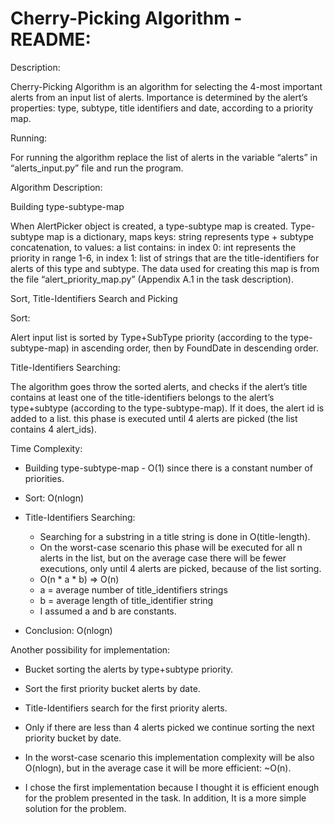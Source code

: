 # Cherry-Picking Algorithm - README:

Description:

Cherry-Picking Algorithm is an algorithm for selecting the 4-most important alerts from an input list of alerts. Importance is determined by the alert’s properties: type, subtype, title identifiers and date, according to a priority map.

Running:

For running the algorithm replace the list of alerts in the variable “alerts” in “alerts_input.py” file and run the program.

Algorithm Description:

Building type-subtype-map

When AlertPicker object is created, a type-subtype map is created.
Type-subtype map is a dictionary, maps keys: string represents type + subtype concatenation, to values: a list contains: in index 0: int represents the priority in range 1-6, in index 1: list of strings that are the title-identifiers for alerts of this type and subtype.
The data used for creating this map is from the file “alert_priority_map.py” (Appendix A.1 in the task description).

Sort, Title-Identifiers Search and Picking

Sort:

Alert input list is sorted by Type+SubType priority (according to the type-subtype-map) in ascending order, then by FoundDate in descending order.

Title-Identifiers Searching:

The algorithm goes throw the sorted alerts, and checks if the alert’s title contains at least one of the title-identifiers belongs to the alert’s type+subtype (according to the type-subtype-map).
If it does, the alert id is added to a list.
this phase is executed until 4 alerts are picked (the list contains 4 alert_ids).

Time Complexity:

* Building type-subtype-map - O(1) since there is a constant number of priorities.
* Sort: O(nlogn)
* Title-Identifiers Searching:
  * Searching for a substring in a title string is done in O(title-length).
  * On the worst-case scenario this phase will be executed for all n alerts in the list, but on the average case there will be fewer executions, only until 4 alerts are picked, because of the list sorting.
  * O(n * a * b) => O(n)
  * a = average number of title_identifiers strings
  * b = average length of title_identifier string
  * I assumed a and b are constants.

* Conclusion: O(nlogn)


Another possibility for implementation:

* Bucket sorting the alerts by type+subtype priority.
* Sort the first priority bucket alerts by date.
* Title-Identifiers search for the first priority alerts.
* Only if there are less than 4 alerts picked we continue sorting the next priority bucket by date.

* In the worst-case scenario this implementation complexity will be also O(nlogn), but in the average case it will be more efficient: ~O(n).

* I chose the first implementation because I thought it is efficient enough for the problem presented in the task. In addition, It is a more simple solution for the problem.
